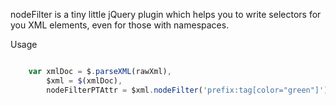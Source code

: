 nodeFilter is a tiny little jQuery plugin which helps you to write selectors for you XML elements, even for those with namespaces.

Usage

```javascript

    var xmlDoc = $.parseXML(rawXml),
        $xml = $(xmlDoc),
        nodeFilterPTAttr = $xml.nodeFilter('prefix:tag[color="green"]').text();

```